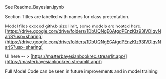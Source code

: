 See Readme_Bayesian.ipynb

Section Titles are labelled with names for class presentation.

Model files exceed github size limit, some models are hosted here. 
[https://drive.google.com/drive/folders/1DbUQNgEGAtgdPEnzKIz93IVDIqvNarjS?usp=sharing](https://drive.google.com/drive/folders/1DbUQNgEGAtgdPEnzKIz93IVDIqvNarjS?usp=sharing)


UI here  -- > [https://masterbayesianbookrec.streamlit.app/](https://masterbayesianbookrec.streamlit.app/)





Full Model Code can be seen in future improvements and in model training
